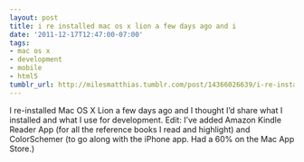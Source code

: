 ```yaml
---
layout: post
title: i re installed mac os x lion a few days ago and i
date: '2011-12-17T12:47:00-07:00'
tags:
- mac os x
- development
- mobile
- html5
tumblr_url: http://milesmatthias.tumblr.com/post/14366026639/i-re-installed-mac-os-x-lion-a-few-days-ago-and-i
---
```

I re-installed Mac OS X Lion a few days ago and I thought I’d share what I installed and what I use for development.
Edit: I’ve added Amazon Kindle Reader App (for all the reference books I read and highlight) and ColorSchemer (to go along with the iPhone app. Had a 60% on the Mac App Store.) 
